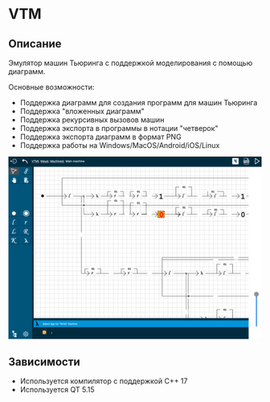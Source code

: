# VTM

## Описание

Эмулятор машин Тьюринга с поддержкой моделирования с помощью диаграмм.

Основные возможности:

* Поддержка диаграмм для создания программ для машин Тьюринга
* Поддержка "вложенных диаграмм"
* Поддержка рекурсивных вызовов машин
* Поддержка экспорта в программы в нотации "четверок"
* Поддержка экспорта диаграмм в формат PNG
* Поддержка работы на Windows/MacOS/Android/iOS/Linux

![example](docs/example.png)

## Зависимости

* Используется компилятор с поддержкой C++ 17
* Используется QT 5.15